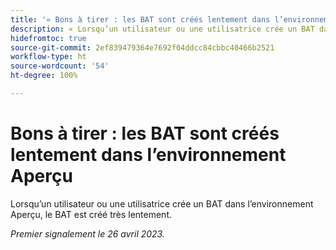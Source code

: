 ```yaml
---
title: '« Bons à tirer : les BAT sont créés lentement dans l’environnement Aperçu »'
description: « Lorsqu’un utilisateur ou une utilisatrice crée un BAT dans l’environnement Aperçu, le BAT est créé très lentement. »
hidefromtoc: true
source-git-commit: 2ef839479364e7692f04ddcc84cbbc40466b2521
workflow-type: ht
source-wordcount: '54'
ht-degree: 100%

---
```



# Bons à tirer : les BAT sont créés lentement dans l’environnement Aperçu

<!--This article is by request. Article is on WF and WFP TOCs-->

Lorsqu’un utilisateur ou une utilisatrice crée un BAT dans l’environnement Aperçu, le BAT est créé très lentement.

_Premier signalement le 26 avril 2023._

